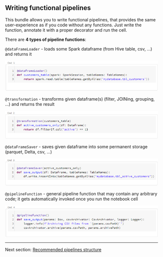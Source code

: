 ## Writing functional pipelines

This bundle allows you to write functional pipelines, that provides the same user-experience as if you code without any functions.
Just write the function, annotate it with a proper decorator and run the cell.  

There are **4 types of pipeline functions**:
 
`@dataFrameLoader` - loads some Spark dataframe (from Hive table, csv, ...) and returns it

![alt text](./dataFrameLoader.png)

`@transformation` - transforms given dataframe(s) (filter, JOINing, grouping, ...) and returns the result

![alt text](./transformation.png)

`@dataFrameSaver` - saves given dataframe into some permanent storage (parquet, Delta, csv, ...)

![alt text](./dataFrameSaver.png)

`@pipelineFunction` - general pipeline function that may contain any arbitrary code; it gets automatically invoked once you run the notebook cell 

![alt text](./pipelineFunction.png)

___

Next section: [Recommended pipelines structure](structure.md)
